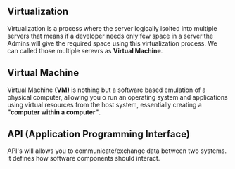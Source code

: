 ## Virtualization ##

Virtualization is a process where the server logically isolted into multiple servers that means if a developer needs only few space in a server the Admins will give the required space using this virtualization process.
We can called those multiple serevrs as **Virtual Machine**.

## Virtual Machine ##

Virtual Machine **(VM)** is nothing but a software based emulation of a physical computer, allowing you o run an operating system and applications using virtual resources from the host system, essentially creating a **"computer within a computer"**.

## API (Application Programming Interface) ##

API's will allows you to communicate/exchange data between two systems. it defines how software components should interact.


